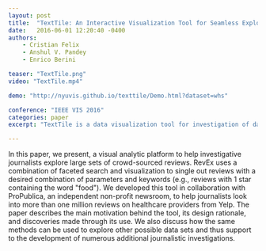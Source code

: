 ```yaml
---
layout: post
title:  "TextTile: An Interactive Visualization Tool for Seamless Exploratory Analysis of Structured Data and Unstructured Text"
date:   2016-06-01 12:20:40 -0400
authors:
    - Cristian Felix
    - Anshul V. Pandey
    - Enrico Berini

teaser: "TextTile.png"
video: "TextTile.mp4"

demo: "http://nyuvis.github.io/texttile/Demo.html?dataset=whs"

conference: "IEEE VIS 2016"
categories: paper
excerpt: "TextTile is a data visualization tool for investigation of datasets and questions that require seamless and flexible analysis of structured data and unstructured text."

---
```


In this paper, we present, a visual analytic platform to help investigative journalists explore large sets of crowd-sourced reviews. RevEx uses a combination of faceted search and visualization to single out reviews with a desired combination of parameters and keywords (e.g., reviews with 1 star containing the word "food"). We developed this tool in collaboration with ProPublica, an independent non-profit newsroom, to help journalists look into more than one million reviews on healthcare providers from Yelp. The paper describes the main motivation behind the tool, its design rationale, and discoveries made through its use. We also discuss how the same methods can be used to explore other possible data sets and thus support to the development of numerous additional journalistic investigations.